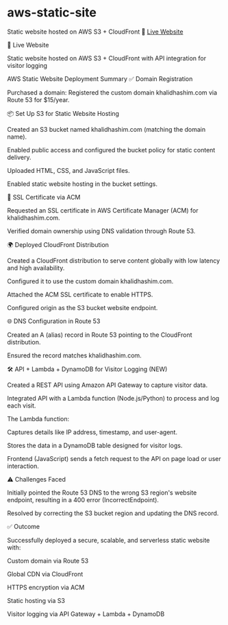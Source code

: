 # aws-static-site
Static website hosted on AWS S3 + CloudFront
🔗 [Live Website](https://khalidhashim.com)

🔗 Live Website

Static website hosted on AWS S3 + CloudFront with API integration for visitor logging

AWS Static Website Deployment Summary
✅ Domain Registration

Purchased a domain: Registered the custom domain khalidhashim.com via Route 53 for $15/year.

📦 Set Up S3 for Static Website Hosting

Created an S3 bucket named khalidhashim.com (matching the domain name).

Enabled public access and configured the bucket policy for static content delivery.

Uploaded HTML, CSS, and JavaScript files.

Enabled static website hosting in the bucket settings.

🔐 SSL Certificate via ACM

Requested an SSL certificate in AWS Certificate Manager (ACM) for khalidhashim.com.

Verified domain ownership using DNS validation through Route 53.

🌍 Deployed CloudFront Distribution

Created a CloudFront distribution to serve content globally with low latency and high availability.

Configured it to use the custom domain khalidhashim.com.

Attached the ACM SSL certificate to enable HTTPS.

Configured origin as the S3 bucket website endpoint.

🌐 DNS Configuration in Route 53

Created an A (alias) record in Route 53 pointing to the CloudFront distribution.

Ensured the record matches khalidhashim.com.

🛠️ API + Lambda + DynamoDB for Visitor Logging (NEW)

Created a REST API using Amazon API Gateway to capture visitor data.

Integrated API with a Lambda function (Node.js/Python) to process and log each visit.

The Lambda function:

Captures details like IP address, timestamp, and user-agent.

Stores the data in a DynamoDB table designed for visitor logs.

Frontend (JavaScript) sends a fetch request to the API on page load or user interaction.

⚠️ Challenges Faced

Initially pointed the Route 53 DNS to the wrong S3 region's website endpoint, resulting in a 400 error (IncorrectEndpoint).

Resolved by correcting the S3 bucket region and updating the DNS record.

✅ Outcome

Successfully deployed a secure, scalable, and serverless static website with:

Custom domain via Route 53

Global CDN via CloudFront

HTTPS encryption via ACM

Static hosting via S3

Visitor logging via API Gateway + Lambda + DynamoDB
